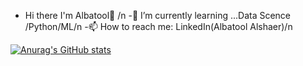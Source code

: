 - Hi there I'm Albatool👋 /n
-🌱 I’m currently learning ...Data Scence /Python/ML/n
-📫 How to reach me: LinkedIn(Albatool Alshaer)/n

[![Anurag's GitHub stats](https://github-readme-stats.vercel.app/api?username=Albatool2)](https://github.com/anuraghazra/github-readme-stats)

